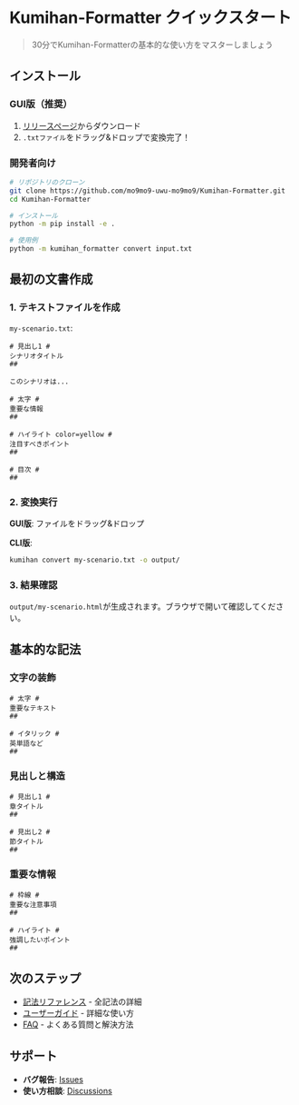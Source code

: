 # Kumihan-Formatter クイックスタート

> 30分でKumihan-Formatterの基本的な使い方をマスターしましょう

## インストール

### GUI版（推奨）
1. [リリースページ](https://github.com/mo9mo9-uwu-mo9mo9/Kumihan-Formatter/releases)からダウンロード
2. `.txtファイル`をドラッグ&ドロップで変換完了！

### 開発者向け
```bash
# リポジトリのクローン
git clone https://github.com/mo9mo9-uwu-mo9mo9/Kumihan-Formatter.git
cd Kumihan-Formatter

# インストール
python -m pip install -e .

# 使用例
python -m kumihan_formatter convert input.txt
```

## 最初の文書作成

### 1. テキストファイルを作成

`my-scenario.txt`:
```
# 見出し1 #
シナリオタイトル
##

このシナリオは...

# 太字 #
重要な情報
##

# ハイライト color=yellow #
注目すべきポイント
##

# 目次 #
##
```

### 2. 変換実行

**GUI版**: ファイルをドラッグ&ドロップ

**CLI版**:
```bash
kumihan convert my-scenario.txt -o output/
```

### 3. 結果確認

`output/my-scenario.html`が生成されます。ブラウザで開いて確認してください。

## 基本的な記法

### 文字の装飾
```
# 太字 #
重要なテキスト
##

# イタリック #
英単語など
##
```

### 見出しと構造
```
# 見出し1 #
章タイトル
##

# 見出し2 #
節タイトル
##
```

### 重要な情報
```
# 枠線 #
重要な注意事項
##

# ハイライト #
強調したいポイント
##
```

## 次のステップ

- [記法リファレンス](notation-reference.md) - 全記法の詳細
- [ユーザーガイド](user-guide.md) - 詳細な使い方
- [FAQ](faq.md) - よくある質問と解決方法

## サポート

- **バグ報告**: [Issues](https://github.com/mo9mo9-uwu-mo9mo9/Kumihan-Formatter/issues)
- **使い方相談**: [Discussions](https://github.com/mo9mo9-uwu-mo9mo9/Kumihan-Formatter/discussions)